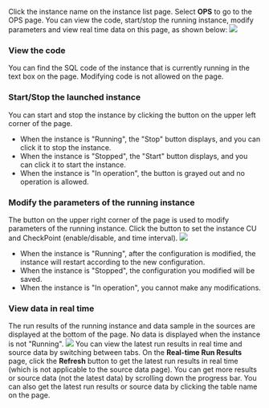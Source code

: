Click the instance name on the instance list page. Select **OPS** to go to the OPS page. You can view the code, start/stop the running instance, modify parameters and view real time data on this page, as shown below:
![](https://main.qcloudimg.com/raw/2cabbf664908c101d51d240e9579aa3f.png)
### View the code
You can find the SQL code of the instance that is currently running in the text box on the page. Modifying code is not allowed on the page.

### Start/Stop the launched instance
You can start and stop the instance by clicking the button on the upper left corner of the page.
- When the instance is "Running", the "Stop" button displays, and you can click it to stop the instance.
- When the instance is "Stopped", the "Start" button displays, and you can click it to start the instance.
- When the instance is "In operation", the button is grayed out and no operation is allowed.

### Modify the parameters of the running instance
The button on the upper right corner of the page is used to modify parameters of the running instance. Click the button to set the instance CU and CheckPoint (enable/disable, and time interval).
![](https://main.qcloudimg.com/raw/f7b3a27e4155bbf914e2d03856add8ad.png)
- When the instance is "Running", after the configuration is modified, the instance will restart according to the new configuration.
- When the instance is "Stopped", the configuration you modified will be saved.
- When the instance is "In operation", you cannot make any modifications.

### View data in real time
The run results of the running instance and data sample in the sources are displayed at the bottom of the page. No data is displayed when the instance is not "Running".
![](https://main.qcloudimg.com/raw/356749a8f8b91313db6375eaf187be53.png)
You can view the latest run results in real time and source data by switching between tabs.
On the **Real-time Run Results** page, click the **Refresh** button to get the latest run results in real time (which is not applicable to the source data page).
You can get more results or source data (not the latest data) by scrolling down the progress bar.
You can also get the latest run results or source data by clicking the table name on the page.
